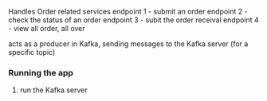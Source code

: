 Handles Order related services
endpoint 1 - submit an order
endpoint 2 - check the status of an order
endpoint 3 - subit the order receival
endpoint 4 - view all order, all over

acts as a producer in Kafka, sending messages to the Kafka server (for a specific topic)


### Running the app
1. run the Kafka server
